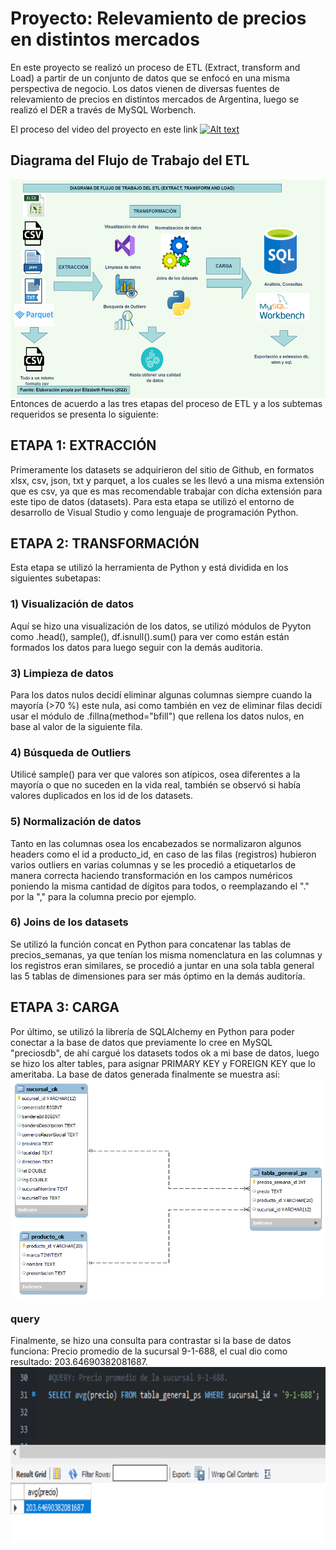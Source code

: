# Proyecto: Relevamiento de precios en distintos mercados
En este proyecto se realizó un proceso de ETL (Extract, transform and Load) a partir de un conjunto de datos que se enfocó en una misma perspectiva de negocio. Los datos vienen de diversas fuentes de relevamiento  de precios en distintos mercados de Argentina, luego se realizó el DER a través de MySQL Worbench. 

El proceso del video del proyecto en este link
[![Alt text](https://img.youtube.com/vi/8NuuhUJACbQ/0.jpg)](https://www.youtube.com/watch?v=8NuuhUJACbQ)
## Diagrama del Flujo de Trabajo del ETL

<img src="images/pipeline.png" width="650" height="350" align="right">

Entonces de acuerdo a las tres etapas del proceso de ETL y a los subtemas requeridos se presenta lo siguiente:

## ETAPA 1: EXTRACCIÓN
Primeramente los datasets se adquirieron del sitio de Github, en formatos xlsx, csv, json, txt y parquet, a los cuales se les llevó a una misma extensión que es csv, ya que es mas recomendable trabajar con dicha extensión para este tipo de datos (datasets). Para esta etapa se utilizó el entorno de desarrollo de Visual Studio y como lenguaje de programación Python.

## ETAPA 2: TRANSFORMACIÓN
Esta etapa se utilizó la herramienta de Python y está dividida en los siguientes subetapas:
### 1) Visualización de datos
Aquí se hizo una visualización de los datos, se utilizó módulos de Pyyton como .head(), sample(), df.isnull().sum() para ver como están están formados los datos para luego seguir con la demás auditoria.
### 3) Limpieza de datos
Para los datos nulos decidí eliminar algunas columnas siempre cuando la mayoría (>70 %) este nula, asi como también en vez de eliminar filas decidí usar el módulo de .fillna(method="bfill") que rellena los datos nulos, en base al valor de la siguiente fila. 
### 4) Búsqueda de Outliers
Utilicé sample() para ver que valores son atípicos, osea diferentes a la mayoría o que no suceden en la vida real, también se observó si había valores duplicados en los id de los datasets.
### 5) Normalización de datos
Tanto en las columnas osea los encabezados se normalizaron algunos headers como el id a producto_id, en caso de las filas (registros) hubieron varios outliers en varias columnas y se les procedió a etiquetarlos de manera correcta haciendo transformación en los campos numéricos poniendo la misma cantidad de dígitos para todos, o reemplazando el "." por la "," para la columna precio por ejemplo. 
### 6) Joins de los datasets
Se utilizó la función concat en Python para concatenar las tablas de precios_semanas, ya que tenían los misma nomenclatura en las columnas y los registros eran similares, se procedió a juntar en una sola tabla general las 5 tablas de dimensiones para ser más óptimo en la demás auditoría.

## ETAPA 3: CARGA
Por último, se utilizó la librería de SQLAlchemy en Python para poder conectar a la base de datos que previamente lo cree en MySQL "preciosdb", de ahí cargué los datasets todos ok a mi base de datos, luego se hizo los alter tables, para asignar PRIMARY KEY y FOREIGN KEY que lo ameritaba.
La base de datos generada finalmente se muestra así:
<img src="images/DER.png" width="600" height="350" align="center">

### query
Finalmente, se hizo una consulta para contrastar si la base de datos funciona: Precio promedio de la sucursal 9-1-688, el cual dio como resultado: 203.64690382081687.
<img src="images/query.png" width="550" height="280" align="left">
